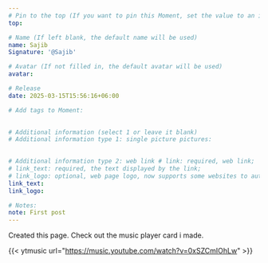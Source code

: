 ```yaml
---
# Pin to the top (If you want to pin this Moment, set the value to an integer greater than 0. The smaller the value, the closer it is to the top. For example, 1 will put the moment at the top)
top: 

# Name (If left blank, the default name will be used)
name: Sajib
Signature: '@Sajib'

# Avatar (If not filled in, the default avatar will be used)
avatar:

# Release 
date: 2025-03-15T15:56:16+06:00

# Add tags to Moment:
 

# Additional information (select 1 or leave it blank)
# Additional information type 1: single picture pictures:
 

# Additional information type 2: web link # link: required, web link;
# link_text: required, the text displayed by the link;
# link_logo: optional, web page logo, now supports some websites to automatically find the corresponding icon, no need to add the icon yourself link:
link_text:
link_logo:

# Notes:
note: First post
---
```


<!-- Start writing the main text below-->

Created this page. Check out the music player card i made.

{{< ytmusic url="https://music.youtube.com/watch?v=0xSZCmIOhLw" >}}
